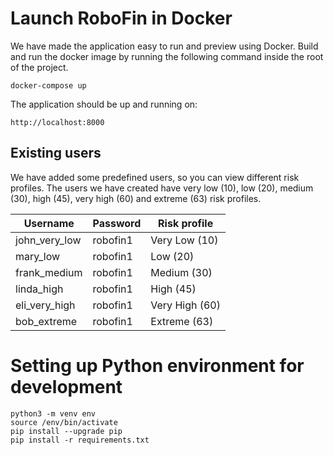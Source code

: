 # Launch RoboFin in Docker
We have made the application easy to run and preview using Docker.
Build and run the docker image by running the following command inside the root of the project.

    docker-compose up

The application should be up and running on:

    http://localhost:8000


## Existing users
We have added some predefined users, so you can view different risk profiles.
The users we have created have very low (10), low (20), medium (30), high (45), very high (60) and extreme (63) risk profiles.

| Username   |      Password      |  Risk profile |
|----------|-------------|------|
| john_very_low |  robofin1 | Very Low (10) |
| mary_low |  robofin1 | Low (20) |
| frank_medium |  robofin1 | Medium (30) |
| linda_high |  robofin1 | High (45) |
| eli_very_high |  robofin1 | Very High (60) |
| bob_extreme |  robofin1 | Extreme (63) |



# Setting up Python environment for development
```
python3 -m venv env
source /env/bin/activate
pip install --upgrade pip
pip install -r requirements.txt
```